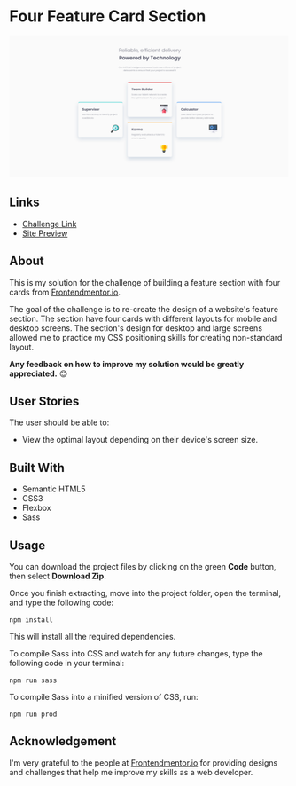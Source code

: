 # Four Feature Card Section
![](./images/solution-screenshot.png)

## Links
- [Challenge Link](https://www.frontendmentor.io/challenges/four-card-feature-section-weK1eFYK)
- [Site Preview](https://robinjmm-feature-cards.netlify.app/)

## About
This is my solution for the challenge of building a feature section with four cards from [Frontendmentor.io](https://frontendmentor.io).

The goal of the challenge is to re-create the design of a website's feature section. The section have four cards with different layouts for mobile and desktop screens. The section's design for desktop and large screens allowed me to practice my CSS positioning skills for creating non-standard layout.

**Any feedback on how to improve my solution would be greatly appreciated.** 😊

## User Stories
The user should be able to:
- View the optimal layout depending on their device's screen size.

## Built With
- Semantic HTML5
- CSS3
- Flexbox
- Sass

## Usage
You can download the project files by clicking on the green **Code** button, then select **Download Zip**.

Once you finish extracting, move into the project folder, open the terminal, and type the following code:

```
npm install
```
This will install all the required dependencies.

To compile Sass into CSS and watch for any future changes, type the following code in your terminal:

```
npm run sass
```

To compile Sass into a minified version of CSS, run:

```
npm run prod
```

## Acknowledgement
I'm very grateful to the people at [Frontendmentor.io](https://frontendmentor.io) for providing designs and challenges that help me improve my skills as a web developer.